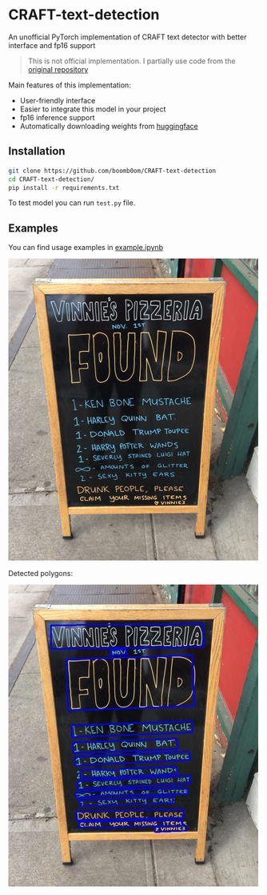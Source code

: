 # CRAFT-text-detection

An unofficial PyTorch implementation of CRAFT text detector with better interface and fp16 support

> This is not official implementation. I partially use code from the [original repository](https://github.com/clovaai/CRAFT-pytorch)

Main features of this implementation:
- User-friendly interface 
- Easier to integrate this model in your project
- fp16 inference support
- Automatically downloading weights from [huggingface](https://huggingface.co/boomb0om/CRAFT-text-detector/tree/main)

## Installation

```bash
git clone https://github.com/boomb0om/CRAFT-text-detection
cd CRAFT-text-detection/
pip install -r requirements.txt
```

To test model you can run `test.py` file.

## Examples

You can find usage examples in [example.ipynb](example.ipynb)

![](images/cafe_sign.jpg)

Detected polygons:

![](images/result.jpg)

